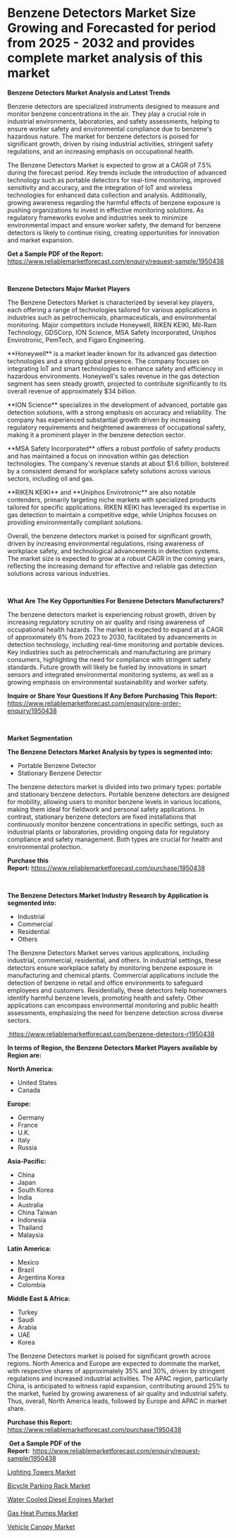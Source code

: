 <p><h1>Benzene Detectors Market Size Growing and Forecasted for period from 2025 - 2032 and provides complete market analysis of this market</h1></p><p><strong>Benzene Detectors Market Analysis and Latest Trends</strong></p>
<p><p>Benzene detectors are specialized instruments designed to measure and monitor benzene concentrations in the air. They play a crucial role in industrial environments, laboratories, and safety assessments, helping to ensure worker safety and environmental compliance due to benzene's hazardous nature. The market for benzene detectors is poised for significant growth, driven by rising industrial activities, stringent safety regulations, and an increasing emphasis on occupational health.</p><p>The Benzene Detectors Market is expected to grow at a CAGR of 7.5% during the forecast period. Key trends include the introduction of advanced technology such as portable detectors for real-time monitoring, improved sensitivity and accuracy, and the integration of IoT and wireless technologies for enhanced data collection and analysis. Additionally, growing awareness regarding the harmful effects of benzene exposure is pushing organizations to invest in effective monitoring solutions. As regulatory frameworks evolve and industries seek to minimize environmental impact and ensure worker safety, the demand for benzene detectors is likely to continue rising, creating opportunities for innovation and market expansion.</p></p>
<p><strong>Get a Sample PDF of the Report:&nbsp;</strong> <a href="https://www.reliablemarketforecast.com/enquiry/request-sample/1950438?utm_campaign=1875&utm_medium=2&utm_source=Github&utm_content=ia&utm_term=10042025&utm_id=benzene-detectors">https://www.reliablemarketforecast.com/enquiry/request-sample/1950438</a></p>
<p>&nbsp;</p>
<p><strong>Benzene Detectors Major Market Players</strong></p>
<p><p>The Benzene Detectors Market is characterized by several key players, each offering a range of technologies tailored for various applications in industries such as petrochemicals, pharmaceuticals, and environmental monitoring. Major competitors include Honeywell, RIKEN KEIKI, Mil-Ram Technology, GDSCorp, ION Science, MSA Safety Incorporated, Uniphos Envirotronic, PemTech, and Figaro Engineering.</p><p>**Honeywell** is a market leader known for its advanced gas detection technologies and a strong global presence. The company focuses on integrating IoT and smart technologies to enhance safety and efficiency in hazardous environments. Honeywell's sales revenue in the gas detection segment has seen steady growth, projected to contribute significantly to its overall revenue of approximately $34 billion.</p><p>**ION Science** specializes in the development of advanced, portable gas detection solutions, with a strong emphasis on accuracy and reliability. The company has experienced substantial growth driven by increasing regulatory requirements and heightened awareness of occupational safety, making it a prominent player in the benzene detection sector.</p><p>**MSA Safety Incorporated** offers a robust portfolio of safety products and has maintained a focus on innovation within gas detection technologies. The company's revenue stands at about $1.6 billion, bolstered by a consistent demand for workplace safety solutions across various sectors, including oil and gas.</p><p>**RIKEN KEIKI** and **Uniphos Envirotronic** are also notable contenders, primarily targeting niche markets with specialized products tailored for specific applications. RIKEN KEIKI has leveraged its expertise in gas detection to maintain a competitive edge, while Uniphos focuses on providing environmentally compliant solutions.</p><p>Overall, the benzene detectors market is poised for significant growth, driven by increasing environmental regulations, rising awareness of workplace safety, and technological advancements in detection systems. The market size is expected to grow at a robust CAGR in the coming years, reflecting the increasing demand for effective and reliable gas detection solutions across various industries.</p></p>
<p>&nbsp;</p>
<p><strong>What Are The Key Opportunities For Benzene Detectors Manufacturers?</strong></p>
<p><p>The benzene detectors market is experiencing robust growth, driven by increasing regulatory scrutiny on air quality and rising awareness of occupational health hazards. The market is expected to expand at a CAGR of approximately 6% from 2023 to 2030, facilitated by advancements in detection technology, including real-time monitoring and portable devices. Key industries such as petrochemicals and manufacturing are primary consumers, highlighting the need for compliance with stringent safety standards. Future growth will likely be fueled by innovations in smart sensors and integrated environmental monitoring systems, as well as a growing emphasis on environmental sustainability and worker safety.</p></p>
<p><strong>Inquire or Share Your Questions If Any Before Purchasing This Report:</strong> <a href="https://www.reliablemarketforecast.com/enquiry/pre-order-enquiry/1950438?utm_campaign=1875&utm_medium=2&utm_source=Github&utm_content=ia&utm_term=10042025&utm_id=benzene-detectors">https://www.reliablemarketforecast.com/enquiry/pre-order-enquiry/1950438</a></p>
<p>&nbsp;</p>
<p><strong>Market Segmentation</strong></p>
<p><strong>The Benzene Detectors Market Analysis by types is segmented into:</strong></p>
<p><ul><li>Portable Benzene Detector</li><li>Stationary Benzene Detector</li></ul></p>
<p><p>The benzene detectors market is divided into two primary types: portable and stationary benzene detectors. Portable benzene detectors are designed for mobility, allowing users to monitor benzene levels in various locations, making them ideal for fieldwork and personal safety applications. In contrast, stationary benzene detectors are fixed installations that continuously monitor benzene concentrations in specific settings, such as industrial plants or laboratories, providing ongoing data for regulatory compliance and safety management. Both types are crucial for health and environmental protection.</p></p>
<p><strong>Purchase this Report:&nbsp;</strong><a href="https://www.reliablemarketforecast.com/purchase/1950438?utm_campaign=1875&utm_medium=2&utm_source=Github&utm_content=ia&utm_term=10042025&utm_id=benzene-detectors">https://www.reliablemarketforecast.com/purchase/1950438</a></p>
<p>&nbsp;</p>
<p><strong>The Benzene Detectors Market Industry Research by Application is segmented into:</strong></p>
<p><ul><li>Industrial</li><li>Commercial</li><li>Residential</li><li>Others</li></ul></p>
<p><p>The Benzene Detectors Market serves various applications, including industrial, commercial, residential, and others. In industrial settings, these detectors ensure workplace safety by monitoring benzene exposure in manufacturing and chemical plants. Commercial applications include the detection of benzene in retail and office environments to safeguard employees and customers. Residentially, these detectors help homeowners identify harmful benzene levels, promoting health and safety. Other applications can encompass environmental monitoring and public health assessments, emphasizing the need for benzene detection across diverse sectors.</p></p>
<p><a href="https://www.reliablemarketforecast.com/benzene-detectors-r1950438?utm_campaign=1875&utm_medium=2&utm_source=Github&utm_content=ia&utm_term=10042025&utm_id=benzene-detectors">&nbsp;https://www.reliablemarketforecast.com/benzene-detectors-r1950438</a></p>
<p><strong>In terms of Region, the Benzene Detectors Market Players available by Region are:</strong></p>
<p>
    <p> <strong> North America: </strong>
        <ul>
            <li>United States</li>
            <li>Canada</li>
        </ul>
        </p> 
    <p> <strong> Europe: </strong>
        <ul>
            <li>Germany</li>
            <li>France</li>
            <li>U.K.</li>
            <li>Italy</li>
            <li>Russia</li>
        </ul>
        </p> 
    <p> <strong> Asia-Pacific: </strong>
        <ul>
            <li>China</li>
            <li>Japan</li>
            <li>South Korea</li>
            <li>India</li>
            <li>Australia</li>
            <li>China Taiwan</li>
            <li>Indonesia</li>
            <li>Thailand</li>
            <li>Malaysia</li>
        </ul>
        </p> 
    <p> <strong> Latin America: </strong>
        <ul>
            <li>Mexico</li>
            <li>Brazil</li>
            <li>Argentina Korea</li>
            <li>Colombia</li>
        </ul>
        </p> 
    <p> <strong> Middle East & Africa: </strong>
        <ul>
            <li>Turkey</li>
            <li>Saudi</li>
            <li>Arabia</li>
            <li>UAE</li>
            <li>Korea</li>
        </ul>
    </p>
    </p>
<p><p>The Benzene Detectors market is poised for significant growth across regions. North America and Europe are expected to dominate the market, with respective shares of approximately 35% and 30%, driven by stringent regulations and increased industrial activities. The APAC region, particularly China, is anticipated to witness rapid expansion, contributing around 25% to the market, fueled by growing awareness of air quality and industrial safety. Thus, overall, North America leads, followed by Europe and APAC in market share.</p></p>
<p><strong>Purchase this Report: </strong><a href="https://www.reliablemarketforecast.com/purchase/1950438?utm_campaign=1875&utm_medium=2&utm_source=Github&utm_content=ia&utm_term=10042025&utm_id=benzene-detectors">https://www.reliablemarketforecast.com/purchase/1950438</a></p>
<p>&nbsp;<strong>Get a Sample PDF of the Report:&nbsp;&nbsp;</strong><a href="https://www.reliablemarketforecast.com/enquiry/request-sample/1950438?utm_campaign=1875&utm_medium=2&utm_source=Github&utm_content=ia&utm_term=10042025&utm_id=benzene-detectors">https://www.reliablemarketforecast.com/enquiry/request-sample/1950438</a></p>
<p><strong></strong></p>
<p><p><a href="https://github.com/sakuniniray98/Market-Research-Report-List-1/blob/main/lighting-towers-market.md?utm_campaign=1875&utm_medium=2&utm_source=Github&utm_content=ia&utm_term=10042025&utm_id=benzene-detectors">Lighting Towers Market</a></p><p><a href="https://github.com/siriocooch4a/Market-Research-Report-List-1/blob/main/bicycle-parking-rack-market.md?utm_campaign=1875&utm_medium=2&utm_source=Github&utm_content=ia&utm_term=10042025&utm_id=benzene-detectors">Bicycle Parking Rack Market</a></p><p><a href="https://github.com/zeyddaddo4/Market-Research-Report-List-1/blob/main/water-cooled-diesel-engines-market.md?utm_campaign=1875&utm_medium=2&utm_source=Github&utm_content=ia&utm_term=10042025&utm_id=benzene-detectors">Water Cooled Diesel Engines Market</a></p><p><a href="https://github.com/snakewaduddx/Market-Research-Report-List-1/blob/main/gas-heat-pumps-market.md?utm_campaign=1875&utm_medium=2&utm_source=Github&utm_content=ia&utm_term=10042025&utm_id=benzene-detectors">Gas Heat Pumps Market</a></p><p><a href="https://github.com/yakobotege/Market-Research-Report-List-1/blob/main/vehicle-canopy-market.md?utm_campaign=1875&utm_medium=2&utm_source=Github&utm_content=ia&utm_term=10042025&utm_id=benzene-detectors">Vehicle Canopy Market</a></p></p>